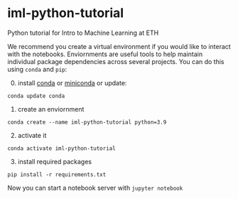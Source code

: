# iml-python-tutorial
Python tutorial for Intro to Machine Learning at ETH

We recommend you create a virtual environment if you would like to interact with the notebooks. Enviornments are useful tools to help maintain individual package dependencies across several projects. You can do this using `conda` and `pip`:

0. install [conda](https://docs.conda.io/projects/conda/en/latest/user-guide/install/index.html) or [miniconda](https://docs.conda.io/en/latest/miniconda.html) or update:
```
conda update conda
```

1. create an enviornment

```
conda create --name iml-python-tutorial python=3.9
```

2. activate it
```
conda activate iml-python-tutorial
```

3. install required packages
```
pip install -r requirements.txt
```

Now you can start a notebook server with ```jupyter notebook```
